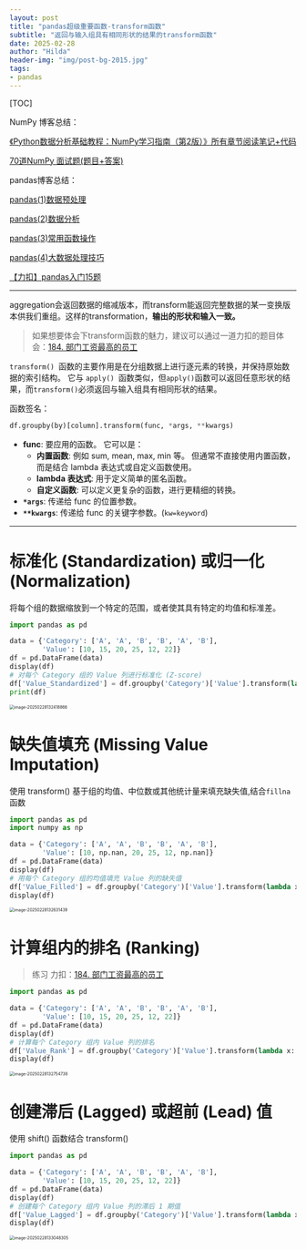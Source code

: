```yaml
---
layout: post
title: "pandas超级重要函数-transform函数"
subtitle: "返回与输入组具有相同形状的结果的transform函数"
date: 2025-02-28
author: "Hilda"
header-img: "img/post-bg-2015.jpg"
tags:
- pandas
---
```



<script type="text/javascript"
        src="https://cdnjs.cloudflare.com/ajax/libs/mathjax/2.7.5/MathJax.js?config=TeX-AMS-MML_SVG">
</script>


[TOC]

NumPy 博客总结：

[《Python数据分析基础教程：NumPy学习指南（第2版）》所有章节阅读笔记+代码](https://kirsten-1.github.io/2025/02/14/NumPy%E5%AD%A6%E4%B9%A0%E6%8C%87%E5%8D%97(%E7%AC%AC2%E7%89%88)%E9%98%85%E8%AF%BB%E6%80%BB%E7%BB%93/)

[70道NumPy 面试题(题目+答案)](https://kirsten-1.github.io/2025/02/21/NumPy70%E9%A2%98/)

pandas博客总结：

[pandas(1)数据预处理](https://kirsten-1.github.io/2025/02/21/Pandas(1)%E6%95%B0%E6%8D%AE%E9%A2%84%E5%A4%84%E7%90%86/)

[pandas(2)数据分析](https://kirsten-1.github.io/2025/02/24/Pandas(2)%E6%95%B0%E6%8D%AE%E5%88%86%E6%9E%90/)

[pandas(3)常用函数操作](https://kirsten-1.github.io/2025/02/24/pandas(3)%E5%B8%B8%E7%94%A8%E5%87%BD%E6%95%B0%E6%93%8D%E4%BD%9C/)

[pandas(4)大数据处理技巧](https://kirsten-1.github.io/2025/02/25/Pandas(4)%E5%A4%A7%E6%95%B0%E6%8D%AE%E5%A4%84%E7%90%86%E6%8A%80%E5%B7%A7/)

[【力扣】pandas入门15题](https://kirsten-1.github.io/2025/02/25/%E5%8A%9B%E6%89%A3pandas%E5%85%A5%E9%97%A815%E9%A2%98/)

---

aggregation会返回数据的缩减版本，而transform能返回完整数据的某一变换版本供我们重组。这样的transformation，**输出的形状和输入一致。**

> 如果想要体会下transform函数的魅力，建议可以通过一道力扣的题目体会：[184. 部门工资最高的员工](https://leetcode.cn/problems/department-highest-salary/)

`transform() `函数的主要作用是在分组数据上进行逐元素的转换，并保持原始数据的索引结构。 它与 `apply() `函数类似，但` apply() `函数可以返回任意形状的结果，而` transform() `必须返回与输入组具有相同形状的结果。

函数签名：

```python
df.groupby(by)[column].transform(func, *args, **kwargs)
```

- **func**: 要应用的函数。 它可以是：
    - **内置函数**: 例如 sum, mean, max, min 等。 但通常不直接使用内置函数，而是结合 lambda 表达式或自定义函数使用。
    - **lambda 表达式**: 用于定义简单的匿名函数。
    - **自定义函数**: 可以定义更复杂的函数，进行更精细的转换。
- **`*args`**: 传递给 func 的位置参数。
- **`**kwargs`**: 传递给 func 的关键字参数。(`kw=keyword`)

---

# **标准化 (Standardization) 或归一化 (Normalization)**

将每个组的数据缩放到一个特定的范围，或者使其具有特定的均值和标准差。

```python
import pandas as pd

data = {'Category': ['A', 'A', 'B', 'B', 'A', 'B'],
        'Value': [10, 15, 20, 25, 12, 22]}
df = pd.DataFrame(data)
display(df)
# 对每个 Category 组的 Value 列进行标准化 (Z-score)
df['Value_Standardized'] = df.groupby('Category')['Value'].transform(lambda x: (x - x.mean()) / x.std())
print(df)
```

<img src="https://wechat01.oss-cn-hangzhou.aliyuncs.com/img/image-20250228132418866.png" alt="image-20250228132418866" style="zoom:50%;" />

# **缺失值填充 (Missing Value Imputation)**

使用 transform() 基于组的均值、中位数或其他统计量来填充缺失值,结合`fillna`函数

```python
import pandas as pd
import numpy as np

data = {'Category': ['A', 'A', 'B', 'B', 'A', 'B'],
        'Value': [10, np.nan, 20, 25, 12, np.nan]}
df = pd.DataFrame(data)
display(df)
# 用每个 Category 组的均值填充 Value 列的缺失值
df['Value_Filled'] = df.groupby('Category')['Value'].transform(lambda x: x.fillna(x.mean()))
display(df)
```

<img src="https://wechat01.oss-cn-hangzhou.aliyuncs.com/img/image-20250228132631439.png" alt="image-20250228132631439" style="zoom:50%;" />

# **计算组内的排名 (Ranking)**

> 练习 力扣：[184. 部门工资最高的员工](https://leetcode.cn/problems/department-highest-salary/)

```python
import pandas as pd

data = {'Category': ['A', 'A', 'B', 'B', 'A', 'B'],
        'Value': [10, 15, 20, 25, 12, 22]}
df = pd.DataFrame(data)
display(df)
# 计算每个 Category 组内 Value 列的排名
df['Value_Rank'] = df.groupby('Category')['Value'].transform(lambda x: x.rank())
display(df)
```

<img src="https://wechat01.oss-cn-hangzhou.aliyuncs.com/img/image-20250228132754738.png" alt="image-20250228132754738" style="zoom:50%;" />

# **创建滞后 (Lagged) 或超前 (Lead) 值**

使用 shift() 函数结合 transform()

```python
import pandas as pd

data = {'Category': ['A', 'A', 'B', 'B', 'A', 'B'],
        'Value': [10, 15, 20, 25, 12, 22]}
df = pd.DataFrame(data)
display(df)
# 创建每个 Category 组内 Value 列的滞后 1 期值
df['Value_Lagged'] = df.groupby('Category')['Value'].transform(lambda x: x.shift(1))
display(df)
```

<img src="https://wechat01.oss-cn-hangzhou.aliyuncs.com/img/image-20250228133048305.png" alt="image-20250228133048305" style="zoom:50%;" />
